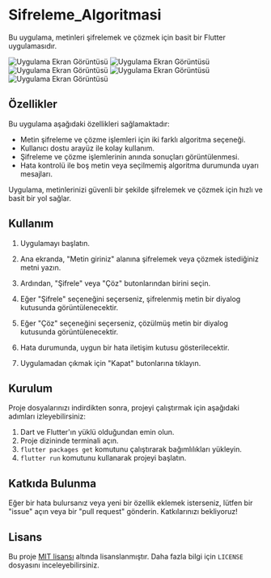 # Sifreleme_Algoritmasi
Bu uygulama, metinleri şifrelemek ve çözmek için basit bir Flutter uygulamasıdır.

![Uygulama Ekran Görüntüsü](https://github.com/caner0706/Sifreleme_Algoritmasi/blob/Caner/images/1.png)
![Uygulama Ekran Görüntüsü](https://github.com/caner0706/Sifreleme_Algoritmasi/blob/Caner/images/2.png)
![Uygulama Ekran Görüntüsü](https://github.com/caner0706/Sifreleme_Algoritmasi/blob/Caner/images/3.png)
![Uygulama Ekran Görüntüsü](https://github.com/caner0706/Sifreleme_Algoritmasi/blob/Caner/images/4.png)
![Uygulama Ekran Görüntüsü](https://github.com/caner0706/Sifreleme_Algoritmasi/blob/Caner/images/5.png)


## Özellikler

Bu uygulama aşağıdaki özellikleri sağlamaktadır:

- Metin şifreleme ve çözme işlemleri için iki farklı algoritma seçeneği.
- Kullanıcı dostu arayüz ile kolay kullanım.
- Şifreleme ve çözme işlemlerinin anında sonuçları görüntülenmesi.
- Hata kontrolü ile boş metin veya seçilmemiş algoritma durumunda uyarı mesajları.

Uygulama, metinlerinizi güvenli bir şekilde şifrelemek ve çözmek için hızlı ve basit bir yol sağlar.



## Kullanım

1. Uygulamayı başlatın.

2. Ana ekranda, "Metin giriniz" alanına şifrelemek veya çözmek istediğiniz metni yazın.

3. Ardından, "Şifrele" veya "Çöz" butonlarından birini seçin.

4. Eğer "Şifrele" seçeneğini seçerseniz, şifrelenmiş metin bir diyalog kutusunda görüntülenecektir. 

5. Eğer "Çöz" seçeneğini seçerseniz, çözülmüş metin bir diyalog kutusunda görüntülenecektir.

6. Hata durumunda, uygun bir hata iletişim kutusu gösterilecektir.

7. Uygulamadan çıkmak için "Kapat" butonlarına tıklayın.



## Kurulum

Proje dosyalarınızı indirdikten sonra, projeyi çalıştırmak için aşağıdaki adımları izleyebilirsiniz:

1. Dart ve Flutter'ın yüklü olduğundan emin olun.
2. Proje dizininde terminali açın.
3. `flutter packages get` komutunu çalıştırarak bağımlılıkları yükleyin.
4. `flutter run` komutunu kullanarak projeyi başlatın.


## Katkıda Bulunma

Eğer bir hata bulursanız veya yeni bir özellik eklemek isterseniz, lütfen bir "issue" açın veya bir "pull request" gönderin. Katkılarınızı bekliyoruz!

## Lisans

Bu proje [MIT lisansı](LICENSE) altında lisanslanmıştır. Daha fazla bilgi için `LICENSE` dosyasını inceleyebilirsiniz.



